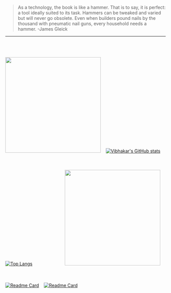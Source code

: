 >As a technology, the book is like a hammer. That is to say, it is perfect: a tool ideally suited to its task. Hammers can be tweaked and varied but will never go obsolete. Even when builders pound nails by the thousand with pneumatic nail guns, every household needs a hammer. -James Gleick
***
&nbsp;    
&nbsp;   
&nbsp;  
<img src="https://media.giphy.com/media/WUlplcMpOCEmTGBtBW/giphy.gif" width="300">&nbsp; &nbsp; [![Vibhakar's GitHub stats](https://github-readme-stats.vercel.app/api?username=p0lygun&theme=highcontrast)](#)  
&nbsp;   
&nbsp;   
&nbsp;   
[![Top Langs](https://github-readme-stats.vercel.app/api/top-langs/?username=p0lygun&theme=highcontrast)](#)&nbsp;   &nbsp;   &nbsp;   &nbsp;   &nbsp;  &nbsp;   &nbsp;   &nbsp;   &nbsp;   &nbsp;  &nbsp;   &nbsp; &nbsp; <img src="https://media1.giphy.com/media/8YBpKSm3uPWG9Ca0F4/giphy.gif" width="300" height="300">  
&nbsp;   
&nbsp;   
&nbsp;  
[![Readme Card](https://github-readme-stats.vercel.app/api/pin/?username=p0lygun&repo=wallpaper-engine&theme=highcontrast)](https://github.com/p0lygun/wallpaper-engine)&nbsp;  &nbsp;   [![Readme Card](https://github-readme-stats.vercel.app/api/pin/?username=p0lygun&repo=tiles&theme=highcontrast)](https://github.com/p0lygun/tiles)
&nbsp;   
&nbsp;   
&nbsp;   

